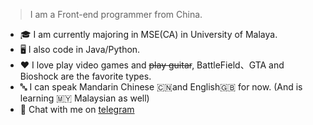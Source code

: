 > I am a Front-end programmer from China.

- 🎓 I am currently majoring in MSE(CA) in University of Malaya.
- 🖥️ I also code in Java/Python.
- ❤️ I love play video games and <del>play guitar</del>, BattleField、GTA and Bioshock are the favorite types.
- 🔤 I can speak Mandarin Chinese 🇨🇳and English🇬🇧 for now. (And is learning 🇲🇾 Malaysian as well)
- 💬 Chat with me on [telegram]([https://t.me/weclove2008](https://t.me/weclove2008))
